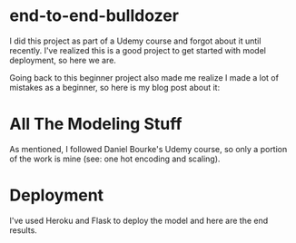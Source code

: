 # end-to-end-bulldozer

I did this project as part of a Udemy course and forgot about it until recently. I've realized this is a good project to get started with model deployment, so here we are.

Going back to this beginner project also made me realize I made a lot of mistakes as a beginner, so here is my blog post about it:

# All The Modeling Stuff

As mentioned, I followed Daniel Bourke's Udemy course, so only a portion of the work is mine (see: one hot encoding and scaling).

# Deployment

I've used Heroku and Flask to deploy the model and here are the end results.
